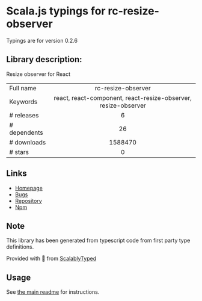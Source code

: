
# Scala.js typings for rc-resize-observer

Typings are for version 0.2.6

## Library description:
Resize observer for React

|                    |                 |
| ------------------ | :-------------: |
| Full name          | rc-resize-observer |
| Keywords           | react, react-component, react-resize-observer, resize-observer |
| # releases         | 6 |
| # dependents       | 26 |
| # downloads        | 1588470 |
| # stars            | 0 |

## Links
- [Homepage](https://react-component.github.io/resize-observer)
- [Bugs](http://github.com/react-component/resize-observer/issues)
- [Repository](https://github.com/react-component/resize-observer)
- [Npm](https://www.npmjs.com/package/rc-resize-observer)
    


## Note
This library has been generated from typescript code from first party type definitions.

Provided with :purple_heart: from [ScalablyTyped](https://github.com/oyvindberg/ScalablyTyped)

## Usage
See [the main readme](../../readme.md) for instructions.


